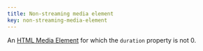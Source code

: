 ```yaml
---
title: Non-streaming media element
key: non-streaming-media-element
---
```


An [HTML Media Element](https://developer.mozilla.org/en-US/docs/Web/API/HTMLMediaElement) for which the `duration` property is not 0.
